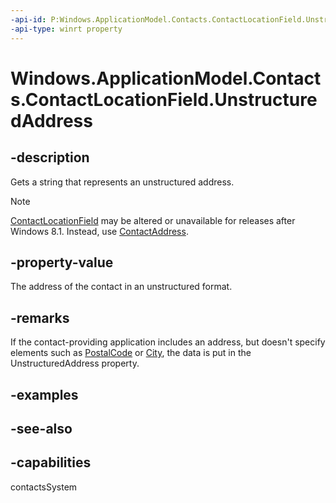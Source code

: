 ```yaml
---
-api-id: P:Windows.ApplicationModel.Contacts.ContactLocationField.UnstructuredAddress
-api-type: winrt property
---
```


<!-- Property syntax
public string UnstructuredAddress { get; }
-->

# Windows.ApplicationModel.Contacts.ContactLocationField.UnstructuredAddress

## -description

Gets a string that represents an unstructured address.

> [!NOTE]
> [ContactLocationField](contactlocationfield.md) may be altered or unavailable for releases after Windows 8.1. Instead, use [ContactAddress](contactaddress.md).

## -property-value
The address of the contact in an unstructured format.

## -remarks
If the contact-providing application includes an address, but doesn't specify elements such as [PostalCode](contactlocationfield_postalcode.md) or [City](contactlocationfield_city.md), the data is put in the UnstructuredAddress property.

## -examples

## -see-also

## -capabilities
contactsSystem
